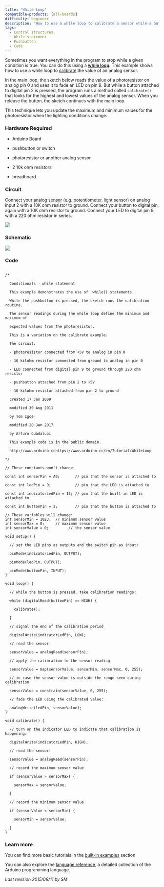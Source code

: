 ```yaml
---
title: 'While Loop'
compatible-products: [all-boards]
difficulty: beginner
description: 'How to use a while loop to calibrate a sensor while a button is being read.'
tags: 
  - Control structures
  - While statement
  - Pushbutton
  - Code 
---
```


Sometimes you want everything in the program to stop while a given condition is true.  You can do this using a [**while loop**](https://www.arduino.cc/reference/en/language/structure/control-structure/while/). This example shows how to use a while loop to [calibrate](/built-in-examples/analog/Calibration) the value of an analog sensor.

In the main loop, the sketch below reads the value of a photoresistor on analog pin 0 and uses it to fade an LED on pin 9.  But while a button attached to digital pin 2 is pressed, the program runs a method called `calibrate()` that looks for the highest and lowest values of the analog sensor. When you release the button, the sketch continues with the main loop.

This technique lets you update the maximum and minimum values for the photoresistor when the lighting conditions change.

### Hardware Required

- Arduino Board

- pushbutton or switch

- photoresistor or another analog sensor

- 2 10k ohm resistors

- breadboard

### Circuit

Connect your analog sensor (e.g. potentiometer, light sensor) on analog input 2 with a 10K ohm resistor to ground. Connect your button to digital pin, again with a 10K ohm resistor to ground.  Connect your LED to digital pin 9, with a 220 ohm resistor in series.


![](assets/circuit.png)


### Schematic


![](assets/schematic.png)

### Code

```arduino

/*

  Conditionals - while statement

  This example demonstrates the use of  while() statements.

  While the pushbutton is pressed, the sketch runs the calibration routine.

  The sensor readings during the while loop define the minimum and maximum of

  expected values from the photoresistor.

  This is a variation on the calibrate example.

  The circuit:

  - photoresistor connected from +5V to analog in pin 0

  - 10 kilohm resistor connected from ground to analog in pin 0

  - LED connected from digital pin 9 to ground through 220 ohm resistor

  - pushbutton attached from pin 2 to +5V

  - 10 kilohm resistor attached from pin 2 to ground

  created 17 Jan 2009

  modified 30 Aug 2011

  by Tom Igoe

  modified 20 Jan 2017

  by Arturo Guadalupi

  This example code is in the public domain.

  http://www.arduino.cchttps://www.arduino.cc/en/Tutorial/WhileLoop

*/

// These constants won't change:

const int sensorPin = A0;       // pin that the sensor is attached to

const int ledPin = 9;           // pin that the LED is attached to

const int indicatorLedPin = 13; // pin that the built-in LED is attached to

const int buttonPin = 2;        // pin that the button is attached to

// These variables will change:
int sensorMin = 1023;  // minimum sensor value
int sensorMax = 0;     // maximum sensor value
int sensorValue = 0;         // the sensor value

void setup() {

  // set the LED pins as outputs and the switch pin as input:

  pinMode(indicatorLedPin, OUTPUT);

  pinMode(ledPin, OUTPUT);

  pinMode(buttonPin, INPUT);
}

void loop() {

  // while the button is pressed, take calibration readings:

  while (digitalRead(buttonPin) == HIGH) {

    calibrate();

  }

  // signal the end of the calibration period

  digitalWrite(indicatorLedPin, LOW);

  // read the sensor:

  sensorValue = analogRead(sensorPin);

  // apply the calibration to the sensor reading

  sensorValue = map(sensorValue, sensorMin, sensorMax, 0, 255);

  // in case the sensor value is outside the range seen during calibration

  sensorValue = constrain(sensorValue, 0, 255);

  // fade the LED using the calibrated value:

  analogWrite(ledPin, sensorValue);
}

void calibrate() {

  // turn on the indicator LED to indicate that calibration is happening:

  digitalWrite(indicatorLedPin, HIGH);

  // read the sensor:

  sensorValue = analogRead(sensorPin);

  // record the maximum sensor value

  if (sensorValue > sensorMax) {

    sensorMax = sensorValue;

  }

  // record the minimum sensor value

  if (sensorValue < sensorMin) {

    sensorMin = sensorValue;

  }
}
```

### Learn more

You can find more basic tutorials in the [built-in examples](/built-in-examples) section.

You can also explore the [language reference](https://www.arduino.cc/reference/en/), a detailed collection of the Arduino programming language.

*Last revision 2015/08/11 by SM*